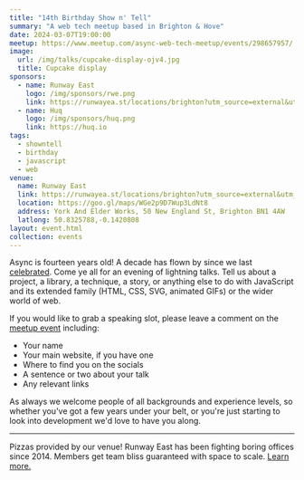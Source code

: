 ```yaml
---
title: "14th Birthday Show n' Tell"
summary: "A web tech meetup based in Brighton & Hove"
date: 2024-03-07T19:00:00
meetup: https://www.meetup.com/async-web-tech-meetup/events/298657957/
image:
  url: /img/talks/cupcake-display-ojv4.jpg
  title: Cupcake display
sponsors:
  - name: Runway East
    logo: /img/sponsors/rwe.png
    link: https://runwayea.st/locations/brighton?utm_source=external&utm_medium=event&utm_campaign=sponsorship
  - name: Huq
    logo: /img/sponsors/huq.png
    link: https://huq.io
tags:
  - showntell
  - birthday
  - javascript
  - web
venue:
  name: Runway East
  link: https://runwayea.st/locations/brighton?utm_source=external&utm_medium=event&utm_campaign=sponsorship
  location: https://goo.gl/maps/WGe2p9D7Wup3LdNt8
  address: York And Elder Works, 50 New England St, Brighton BN1 4AW
  latlong: 50.8325788,-0.1420808
layout: event.html
collection: events
---
```


Async is fourteen years old! A decade has flown by since we last [celebrated][4th-birthday]. Come ye all for an evening of lightning talks. Tell us about a project, a library, a technique, a story, or anything else to do with JavaScript and its extended family (HTML, CSS, SVG, animated GIFs) or the wider world of web.

If you would like to grab a speaking slot, please leave a comment on the [meetup event][meetup] including:

- Your name
- Your main website, if you have one
- Where to find you on the socials
- A sentence or two about your talk
- Any relevant links

As always we welcome people of all backgrounds and experience levels, so whether you've got a few years under your belt, or you're just starting to look into development we'd love to have you along.

---

Pizzas provided by our venue! Runway East has been fighting boring offices since 2014. Members get team bliss guaranteed with space to scale. [Learn more.](https://runwayea.st/locations/brighton?utm_source=external&utm_medium=event&utm_campaign=sponsorship)

[4th-birthday]: /birthday4
[meetup]: https://www.meetup.com/async-web-tech-meetup/events/298657957/
